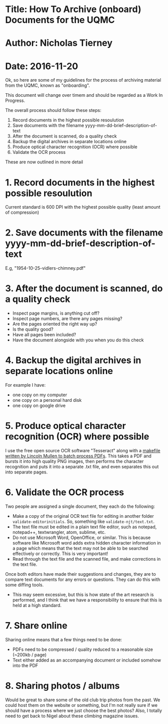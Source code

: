 # Title: How To Archive (onboard) Documents for the UQMC

# Author: Nicholas Tierney

# Date: 2016-11-20

Ok, so here are some of my guidelines for the process of archiving material from the UQMC, known as "onboarding".

This document will change over timem and should be regarded as a Work In Progress.

The overall process should follow these steps:

1. Record documents in the highest possible resoulution
2. Save documents with the filename yyyy-mm-dd-brief-description-of-text
3. After the document is scanned, do a quality check
4. Backup the digital archives in separate locations online
5. Produce optical character recognition (OCR) where possible
6. Validate the OCR process

These are now outlined in more detail

# 1. Record documents in the highest possible resoulution

Current standard is 600 DPI with the highest possible quality (least amount of compression)

# 2. Save documents with the filename yyyy-mm-dd-brief-description-of-text

E.g, "1954-10-25-vidlers-chimney.pdf"

# 3. After the document is scanned, do a quality check

- Inspect page margins, is anything cut off?
- Inspect page numbers, are there any pages missing?
- Are the pages oriented the right way up?
- Is the quality good?
- Have all pages been included?
- Have the document alongside with you when you do this check

# 4. Backup the digital archives in separate locations online

For example I have:

- one copy on my computer
- one copy on a personal hard disk
- one copy on google drive

# 5. Produce optical character recognition (OCR) where possible

I use the free open source OCR software "Tesseract" along with a [makefile written by Lincoln Mullen to batch process PDFs](https://github.com/lmullen/ocr-makefile). This takes a PDF and bursts it into high quality PNG images, then performs the character recognition and puts it into a separate .txt file, and even separates this out into separate pages.

# 6. Validate the OCR process

Two people are assigned a single document, they each do the following:

- Make a copy of the original OCR text file for editing in another folder `validate-editorinitials`. So, something like `validate-njt/text.txt`.
- The text file must be edited in a plain text file editor, such as notepad, notepad++, textwrangler, atom, sublime, etc.
- Do not use Microsoft Word, OpenOffice, or similar. This is because software like Microsoft word adds extra hidden character information in a page which means that the text may not be able to be searched effectively or correctly. This is very important!
- Read through the text file and the scanned file, and make corrections in the text file.

Once both editors have made their suggestions and changes, they are to compare text documents for any errors or questions. They can do this with some diffing
tools.
- This may seem excessive, but this is how state of the art research is performed, and I think that we have a responsibility to ensure that this is held at a high standard.

# 7. Share online

Sharing online means that a few things need to be done:

- PDFs need to be compressed / quality reduced to a reasonable size (~200kb / page)
- Text either added as an accompanying document or included somehow into the PDF

# 8. Sharing photos / albums

Would be great to share some of the old club trip photos from the past.
We could host them on the website or something, but I'm not really sure
if we should have a process where we just choose the best photos?
Also, I totally need to get back to Nigel about these climbing magazine issues.
